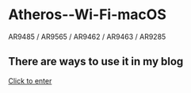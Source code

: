 # Atheros--Wi-Fi-macOS
AR9485 / AR9565 / AR9462 / AR9463 / AR9285

## There are ways to use it in my blog
<a href="https://www.asly.top/archives/188/"> Click to enter <a/>
